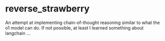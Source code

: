 # reverse_strawberry
An attempt at implementing chain-of-thought reasoning similar to what the o1 model can do. If not possible, at least I learned something about langchain ...
